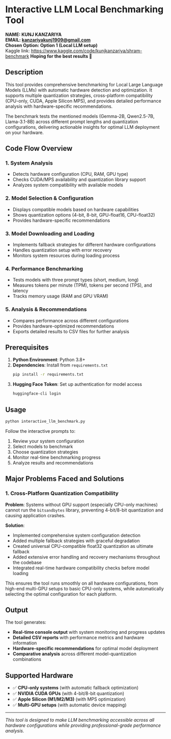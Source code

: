 # Interactive LLM Local Benchmarking Tool

**NAME: KUNJ KANZARIYA**  
**EMAIL: kanzariyakunj1909@gmail.com**  
**Chosen Option: Option 1 (Local LLM setup)**  
Kaggle link: https://www.kaggle.com/code/kunjkanzariya/shram-benchmark
**Hoping for the best results 🤞**

## Description

This tool provides comprehensive benchmarking for Local Large Language Models (LLMs) with automatic hardware detection and optimization. It supports multiple quantization strategies, cross-platform compatibility (CPU-only, CUDA, Apple Silicon MPS), and provides detailed performance analysis with hardware-specific recommendations.

The benchmark tests the mentioned models (Gemma-2B, Qwen2.5-7B, Llama-3.1-8B) across different prompt lengths and quantization configurations, delivering actionable insights for optimal LLM deployment on your hardware.

## Code Flow Overview

### 1. **System Analysis**
- Detects hardware configuration (CPU, RAM, GPU type)
- Checks CUDA/MPS availability and quantization library support
- Analyzes system compatibility with available models

### 2. **Model Selection & Configuration**
- Displays compatible models based on hardware capabilities
- Shows quantization options (4-bit, 8-bit, GPU-float16, CPU-float32)
- Provides hardware-specific recommendations

### 3. **Model Downloading and Loading**
- Implements fallback strategies for different hardware configurations
- Handles quantization setup with error recovery
- Monitors system resources during loading process

### 4. **Performance Benchmarking**
- Tests models with three prompt types (short, medium, long)
- Measures tokens per minute (TPM), tokens per second (TPS), and latency
- Tracks memory usage (RAM and GPU VRAM)

### 5. **Analysis & Recommendations**
- Compares performance across different configurations
- Provides hardware-optimized recommendations
- Exports detailed results to CSV files for further analysis

## Prerequisites

1. **Python Environment**: Python 3.8+
2. **Dependencies**: Install from `requirements.txt`
   ```bash
   pip install -r requirements.txt
   ```
3. **Hugging Face Token**: Set up authentication for model access
   ```bash
   huggingface-cli login
   ```

## Usage

```bash
python interactive_llm_benchmark.py
```

Follow the interactive prompts to:
1. Review your system configuration
2. Select models to benchmark
3. Choose quantization strategies
4. Monitor real-time benchmarking progress
5. Analyze results and recommendations

## Major Problems Faced and Solutions

### 1. **Cross-Platform Quantization Compatibility**

**Problem**: Systems without GPU support (especially CPU-only machines) cannot run the `bitsandbytes` library, preventing 4-bit/8-bit quantization and causing application crashes.

**Solution**: 
- Implemented comprehensive system configuration detection
- Added multiple fallback strategies with graceful degradation
- Created universal CPU-compatible float32 quantization as ultimate fallback
- Added extensive error handling and recovery mechanisms throughout the codebase
- Integrated real-time hardware compatibility checks before model loading

This ensures the tool runs smoothly on all hardware configurations, from high-end multi-GPU setups to basic CPU-only systems, while automatically selecting the optimal configuration for each platform.

## Output

The tool generates:
- **Real-time console output** with system monitoring and progress updates
- **Detailed CSV reports** with performance metrics and hardware information
- **Hardware-specific recommendations** for optimal model deployment
- **Comparative analysis** across different model-quantization combinations

## Supported Hardware

- ✅ **CPU-only systems** (with automatic fallback optimization)
- ✅ **NVIDIA CUDA GPUs** (with 4-bit/8-bit quantization)
- ✅ **Apple Silicon (M1/M2/M3)** (with MPS optimization)
- ✅ **Multi-GPU setups** (with automatic device mapping)

---

*This tool is designed to make LLM benchmarking accessible across all hardware configurations while providing professional-grade performance analysis.*
